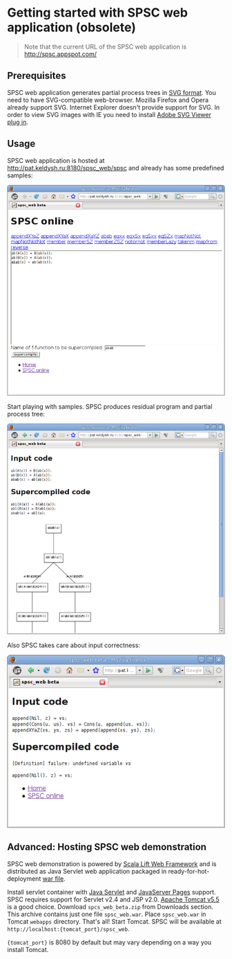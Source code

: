 # Getting started with SPSC web application (obsolete)

> Note that the current URL of the SPSC web application is  
> <http://spsc.appspot.com/>

## Prerequisites

SPSC web application generates partial process trees in [SVG 
format](http://www.w3.org/Graphics/SVG/). You need to have SVG-compatible 
web-browser. Mozilla Firefox and Opera already support SVG. Internet Explorer 
doesn't provide support for SVG. In order to view SVG images with IE you
need to install
[Adobe SVG Viewer plug in](http://www.adobe.com/svg/viewer/install/main.html).

## Usage

SPSC web application is hosted at <http://pat.keldysh.ru:8180/spsc_web/spsc>
and already has some predefined samples:

![webinput](images/webinput.png)

Start playing with samples. SPSC produces residual program and partial process
tree:

![weboutput.png](images/weboutput.png)

Also SPSC takes care about input correctness:

![websyntax.png](images/websyntax.png)

## Advanced: Hosting SPSC web demonstration

SPSC web demonstration is powered by
[Scala Lift Web Framework](http://liftweb.net) and is distributed as Java
Servlet web application packaged in ready-for-hot-deployment
[war file](http://en.wikipedia.org/wiki/Sun_WAR_(file_format) ).

Install servlet container with
[Java Servlet](http://java.sun.com/products/servlets) and
[JavaServer Pages](http://java.sun.com/products/jsp) support.
SPSC requires support for Servlet v2.4 and JSP v2.0.
[Apache Tomcat v5.5](http://tomcat.apache.org/) is a good choice. Download
`spcs_web_beta.zip` from Downloads section. This archive contains just one file
`spsc_web.war`. Place `spsc_web.war` in Tomcat `webapps` directory. That's all!
Start Tomcat. SPSC will be available at
`http://localhost:{tomcat_port}/spsc_web`.

`{tomcat_port}` is 8080 by default but may vary depending on a way you install Tomcat.
